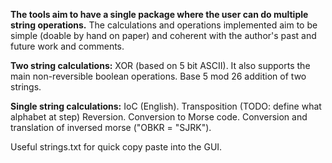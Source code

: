 **The tools aim to have a single package where the user can do multiple string operations.**
The calculations and operations implemented aim to be simple (doable by hand on paper) and coherent with the author's past and future work and comments.

**Two string calculations:**
XOR (based on 5 bit ASCII). It also supports the main non-reversible boolean operations.
Base 5 mod 26 addition of two strings.

**Single string calculations:**
IoC (English).
Transposition (TODO: define what alphabet at step)
Reversion.
Conversion to Morse code.
Conversion and translation of inversed morse ("OBKR = "SJRK").

Useful strings.txt for quick copy paste into the GUI.
